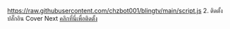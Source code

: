 https://raw.githubusercontent.com/chzbot001/blingtv/main/script.js
2. ติดตั้งปลั๊กอิน Cover Next 
    [คลิกที่นี่เพื่อติดตั้ง](https://raw.githubusercontent.com/kon3ko/cover-next/master/cover-next.user.js)
